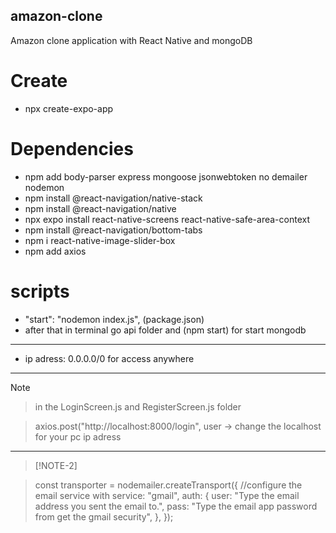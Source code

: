 ## amazon-clone
Amazon clone application with React Native and mongoDB

# Create

  - npx create-expo-app <appName>

# Dependencies

  - npm add body-parser express mongoose jsonwebtoken no
  demailer nodemon
  - npm install @react-navigation/native-stack
  - npm install @react-navigation/native
  - npx expo install react-native-screens react-native-safe-area-context
  - npm install @react-navigation/bottom-tabs
  - npm i react-native-image-slider-box
  - npm add axios

# scripts
  -  "start": "nodemon index.js", (package.json)
  -  after that in terminal go api folder and (npm start) for start mongodb

------------------------------------------------------------

- ip adress: 0.0.0.0/0 for access anywhere

--------------------------------------------------------------

> [!NOTE]

> in the LoginScreen.js and RegisterScreen.js folder
 
> axios.post("http://localhost:8000/login", user -> change the localhost for your pc ip adress

--------------------------------------------------------------


> [!NOTE-2]

> const transporter = nodemailer.createTransport({
    //configure the email service with
    service: "gmail",
    auth: {
      user: "Type the email address you sent the email to.",
      pass: "Type the email app password from get the gmail security",
    },
  });
